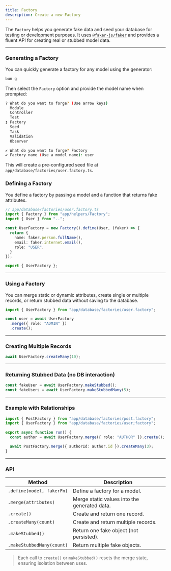 ```yaml
---
title: Factory
description: Create a new Factory
---
```


The `Factory` helps you generate fake data and seed your database for testing or development purposes. It uses [`@faker-js/faker`](https://github.com/faker-js/faker) and provides a fluent API for creating real or stubbed model data.

---

### Generating a Factory
You can quickly generate a factory for any model using the generator:

```bash
bun g
```

Then select the `Factory` option and provide the model name when prompted:

```bash
? What do you want to forge? (Use arrow keys)
  Module
  Controller
  Test
❯ Factory
  Seed
  Task
  Validation
  Observer

✔ What do you want to forge? Factory
✔ Factory name (Use a model name): user
```

This will create a pre-configured seed file at `app/database/factories/user.factory.ts`.

### Defining a Factory

You define a factory by passing a model and a function that returns fake attributes.

```ts
// app/database/factories/user.factory.ts
import { Factory } from "app/helpers/Factory";
import { User } from "..";

const UserFactory = new Factory().define(User, (faker) => {
  return {
    name: faker.person.fullName(),
    email: faker.internet.email(),
    role: "USER",
  }
});

export { UserFactory };
```

---

### Using a Factory

You can merge static or dynamic attributes, create single or multiple records, or return stubbed data without saving to the database.

```ts
import { UserFactory } from "app/database/factories/user.factory";

const user = await UserFactory
  .merge({ role: "ADMIN" })
  .create();
```

---

### Creating Multiple Records

```ts
await UserFactory.createMany(10);
```

---

### Returning Stubbed Data (no DB interaction)

```ts
const fakeUser = await UserFactory.makeStubbed();
const fakeUsers = await UserFactory.makeStubbedMany(5);
```

---

### Example with Relationships

```ts
import { PostFactory } from "app/database/factories/post.factory";
import { UserFactory } from "app/database/factories/user;factory";

export async function run() {
  const author = await UserFactory.merge({ role: "AUTHOR" }).create();

  await PostFactory.merge({ authorId: author.id }).createMany(3);
}
```

---

### API

| Method              | Description |
|---------------------|-------------|
| `.define(model, fakerFn)`     | Define a factory for a model. |
| `.merge(attributes)`          | Merge static values into the generated data. |
| `.create()`                  | Create and return one record. |
| `.createMany(count)`         | Create and return multiple records. |
| `.makeStubbed()`             | Return one fake object (not persisted). |
| `.makeStubbedMany(count)`    | Return multiple fake objects. |

> Each call to `create()` or `makeStubbed()` resets the merge state, ensuring isolation between uses.
